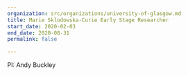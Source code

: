 ```yaml
---
organization: src/organizations/university-of-glasgow.md
title: Marie Sklodowska-Curie Early Stage Researcher
start_date: 2020-02-03
end_date: 2020-08-31
permalink: false

---
```

PI: Andy Buckley